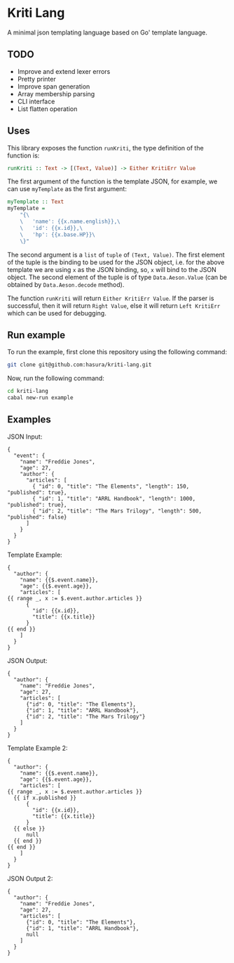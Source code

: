 # Kriti Lang

A minimal json templating language based on Go' template language.

## TODO
- Improve and extend lexer errors
- Pretty printer
- Improve span generation
- Array membership parsing
- CLI interface
- List flatten operation

## Uses
This library exposes the function `runKriti`, the type definition of the function is:
``` haskell
runKriti :: Text -> [(Text, Value)] -> Either KritiErr Value
```
The first argument of the function is the template JSON, for example, we can use `myTemplate` as the first argument:
``` haskell
myTemplate :: Text
myTemplate =
    "{\
    \   'name': {{x.name.english}},\
    \   'id': {{x.id}},\
    \   'hp': {{x.base.HP}}\
    \}"
```

The second argument is a `list` of `tuple` of `(Text, Value)`. The first element of the tuple is the binding to be used for the JSON object, i.e. for the above template we are using `x` as the JSON binding, so, `x` will bind to the JSON object. The second element of the tuple is of type `Data.Aeson.Value` (can be obtained by `Data.Aeson.decode` method).

The function `runKriti` will return `Either KritiErr Value`. If the parser is successful, then it will return `Right Value`, else it will return `Left KritiErr` which can be used for debugging.

## Run example
To run the example, first clone this repository using the following command:
``` sh
git clone git@github.com:hasura/kriti-lang.git
```
Now, run the following command:
``` sh
cd kriti-lang
cabal new-run example
```
## Examples

JSON Input:
```
{
  "event": {
    "name": "Freddie Jones",
    "age": 27,
    "author": {
      "articles": [
        { "id": 0, "title": "The Elements", "length": 150, "published": true},
        { "id": 1, "title": "ARRL Handbook", "length": 1000, "published": true},
        { "id": 2, "title": "The Mars Trilogy", "length": 500, "published": false}
      ]
    }
  }
}
```

Template Example:
```
{
  "author": {
    "name": {{$.event.name}},
    "age": {{$.event.age}},
    "articles": [
{{ range _, x := $.event.author.articles }}
      {
        "id": {{x.id}},
        "title": {{x.title}}
      }
{{ end }}
    ]
  }
}
```
JSON Output:
```
{
  "author": {
    "name": "Freddie Jones",
    "age": 27,
    "articles": [
      {"id": 0, "title": "The Elements"},
      {"id": 1, "title": "ARRL Handbook"},
      {"id": 2, "title": "The Mars Trilogy"}
    ]
  }
}
```

Template Example 2:
```
{
  "author": {
    "name": {{$.event.name}},
    "age": {{$.event.age}},
    "articles": [
{{ range _, x := $.event.author.articles }}
  {{ if x.published }}
      {
        "id": {{x.id}},
        "title": {{x.title}}
      }
  {{ else }}
      null
  {{ end }}
{{ end }}
    ]
  }
}
```

JSON Output 2:
```
{
  "author": {
    "name": "Freddie Jones",
    "age": 27,
    "articles": [
      {"id": 0, "title": "The Elements"},
      {"id": 1, "title": "ARRL Handbook"},
      null
    ]
  }
}
```
